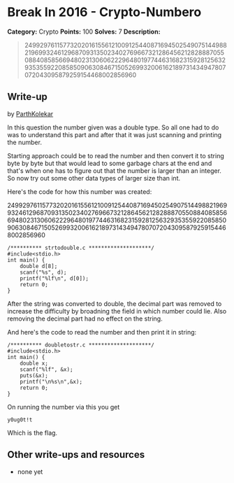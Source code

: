 # Break In 2016 - Crypto-Numbero

**Category:** Crypto
**Points:** 100
**Solves:** 7
**Description:**

> 249929761157732020161556121009125440871694502549075144988219699324612968709313502340276966732128645621282888705508840858566948023130606222964801977446316823159281256329353559220858509063084671505269932006162189731434947807072043095879259154468002856960

## Write-up

by [ParthKolekar](https://github.com/ParthKolekar)

In this question the number given was a double type. So all one had to do 
was to understand this part and after that it was just scanning and printing 
the number. 

Starting approach could be to read the number and then convert it to string 
byte by byte but that would lead to some garbage chars at the end and that's 
when one has to figure out that the number is larger than an integer. So now 
try out some other data types of larger size than int.

Here's the code for how this number was created:

249929761157732020161556121009125440871694502549075144988219699324612968709313502340276966732128645621282888705508840858566948023130606222964801977446316823159281256329353559220858509063084671505269932006162189731434947807072043095879259154468002856960

    /********** strtodouble.c ********************/
    #include<stdio.h>    
    int main() {
        double d[8];
        scanf("%s", d); 
        printf("%lf\n", d[0]);
        return 0;
    }

After the string was converted to double, the decimal part was removed to 
increase the difficulty by broadning the field in which number could 
lie. Also removing the decimal part had no effect on the string.


And here's the code to read the number and then print it in string:

    /********** doubletostr.c ********************/
    #include<stdio.h>    
    int main() {
        double x;
        scanf("%lf", &x);
        puts(&x);
        printf("\n%s\n",&x);
        return 0;
    }

On running the number via this you get

    y0ug0t!t

Which is the flag.

## Other write-ups and resources

* none yet
